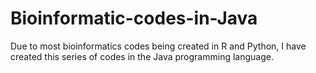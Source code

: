 # Bioinformatic-codes-in-Java
Due to most bioinformatics codes being created in R and Python, I have created this series of codes in the Java programming language.
